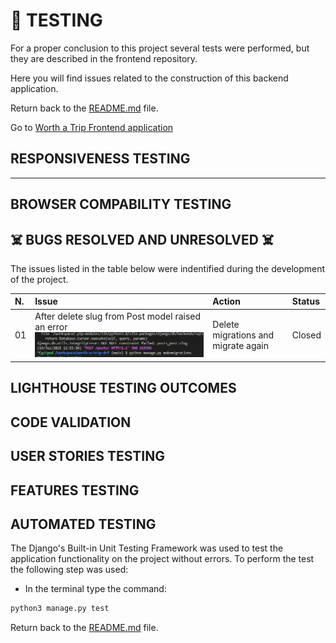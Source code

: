 # 🚀 TESTING

For a proper conclusion to this project several tests were performed, but they are described in the frontend repository.

Here you will find issues related to the construction of this backend application.

Return back to the [README.md](README.md) file.

Go to [Worth a Trip Frontend application](https://github.com/luandretta/worth-a-trip-frontend)

## RESPONSIVENESS TESTING

- - -

## BROWSER COMPABILITY TESTING

## ☠️ BUGS RESOLVED AND UNRESOLVED ☠️

The issues listed in the table below were indentified during the development of the project.

|N.| Issue |  Action | Status | 
|:---|:--- |:--- |:--- |
|01| After delete slug from Post model raised an error ![Bug 01](documentation/bugs/bug1.png) | Delete migrations and migrate again | Closed | 

## LIGHTHOUSE TESTING OUTCOMES

## CODE VALIDATION

## USER STORIES TESTING

## FEATURES TESTING

## AUTOMATED TESTING

The Django's Built-in Unit Testing Framework was used to test the application functionality on the project without errors.
To perform the test the following step was used:
- In the terminal type the command:

```bash
python3 manage.py test
```


Return back to the [README.md](README.md) file.